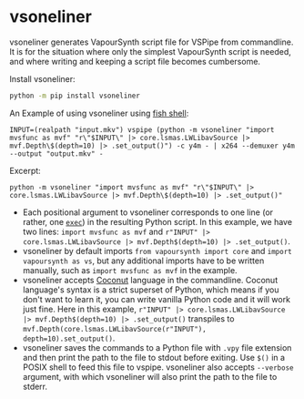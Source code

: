 # vsoneliner

vsoneliner generates VapourSynth script file for VSPipe from commandline. It is for the situation where only the simplest VapourSynth script is needed, and where writing and keeping a script file becomes cumbersome.  

Install vsoneliner:  
```sh
python -m pip install vsoneliner
```

An Example of using vsoneliner using [fish shell](https://fishshell.com/):  
```fish
INPUT=(realpath "input.mkv") vspipe (python -m vsoneliner "import mvsfunc as mvf" "r\"$INPUT\" |> core.lsmas.LWLibavSource |> mvf.Depth\$(depth=10) |> .set_output()") -c y4m - | x264 --demuxer y4m --output "output.mkv" -
```
Excerpt:  
```
python -m vsoneliner "import mvsfunc as mvf" "r\"$INPUT\" |> core.lsmas.LWLibavSource |> mvf.Depth\$(depth=10) |> .set_output()"
```

* Each positional argument to vsoneliner corresponds to one line (or rather, one [`exec`](https://coconut.readthedocs.io/en/latest/DOCS.html#coconut-exec)) in the resulting Python script. In this example, we have two lines: `import mvsfunc as mvf` and `r"INPUT" |> core.lsmas.LWLibavSource |> mvf.Depth$(depth=10) |> .set_output()`.  
* vsoneliner by default imports `from vapoursynth import core` and `import vapoursynth as vs`, but any additional imports have to be written manually, such as `import mvsfunc as mvf` in the example.  
* vsoneliner accepts [Coconut](https://coconut-lang.org/) language in the commandline. Coconut language's syntax is a strict superset of Python, which means if you don't want to learn it, you can write vanilla Python code and it will work just fine. Here in this example, `r"INPUT" |> core.lsmas.LWLibavSource |> mvf.Depth$(depth=10) |> .set_output()` transpiles to `mvf.Depth(core.lsmas.LWLibavSource(r"INPUT"), depth=10).set_output()`.  
* vsoneliner saves the commands to a Python file with `.vpy` file extension and then print the path to the file to stdout before exiting. Use `$()` in a POSIX shell to feed this file to vspipe. vsoneliner also accepts `--verbose` argument, with which vsoneliner will also print the path to the file to stderr.  
